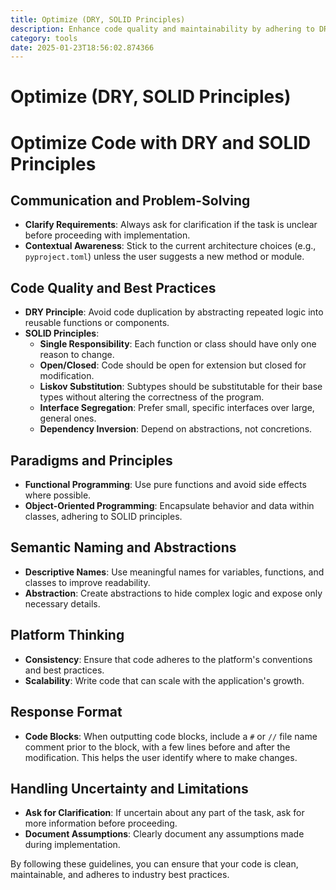 ```yaml
---
title: Optimize (DRY, SOLID Principles)
description: Enhance code quality and maintainability by adhering to DRY (Don't Repeat Yourself) and SOLID (Single Responsibility, Open/Closed, Liskov Substitution, Interface Segregation, Dependency Inversion) principles. This guide provides best practices for writing clean, efficient, and scalable code.
category: tools
date: 2025-01-23T18:56:02.874366
---
```


# Optimize (DRY, SOLID Principles)

# Optimize Code with DRY and SOLID Principles

## Communication and Problem-Solving
- **Clarify Requirements**: Always ask for clarification if the task is unclear before proceeding with implementation.
- **Contextual Awareness**: Stick to the current architecture choices (e.g., `pyproject.toml`) unless the user suggests a new method or module.

## Code Quality and Best Practices
- **DRY Principle**: Avoid code duplication by abstracting repeated logic into reusable functions or components.
- **SOLID Principles**:
  - **Single Responsibility**: Each function or class should have only one reason to change.
  - **Open/Closed**: Code should be open for extension but closed for modification.
  - **Liskov Substitution**: Subtypes should be substitutable for their base types without altering the correctness of the program.
  - **Interface Segregation**: Prefer small, specific interfaces over large, general ones.
  - **Dependency Inversion**: Depend on abstractions, not concretions.

## Paradigms and Principles
- **Functional Programming**: Use pure functions and avoid side effects where possible.
- **Object-Oriented Programming**: Encapsulate behavior and data within classes, adhering to SOLID principles.

## Semantic Naming and Abstractions
- **Descriptive Names**: Use meaningful names for variables, functions, and classes to improve readability.
- **Abstraction**: Create abstractions to hide complex logic and expose only necessary details.

## Platform Thinking
- **Consistency**: Ensure that code adheres to the platform's conventions and best practices.
- **Scalability**: Write code that can scale with the application's growth.

## Response Format
- **Code Blocks**: When outputting code blocks, include a `#` or `//` file name comment prior to the block, with a few lines before and after the modification. This helps the user identify where to make changes.

## Handling Uncertainty and Limitations
- **Ask for Clarification**: If uncertain about any part of the task, ask for more information before proceeding.
- **Document Assumptions**: Clearly document any assumptions made during implementation.

By following these guidelines, you can ensure that your code is clean, maintainable, and adheres to industry best practices.
